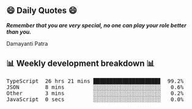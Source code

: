 ## 😄 Daily Quotes 😄

_**Remember that you are very special, no one can play your role better than you.**_

Damayanti Patra



## 📊 Weekly development breakdown 📊

<pre>TypeScript  26 hrs 21 mins ████████████████████▊  99.2%
JSON        8 mins         ░░░░░░░░░░░░░░░░░░░░░   0.6%
Other       3 mins         ░░░░░░░░░░░░░░░░░░░░░   0.2%
JavaScript  0 secs         ░░░░░░░░░░░░░░░░░░░░░   0.0%</pre>
